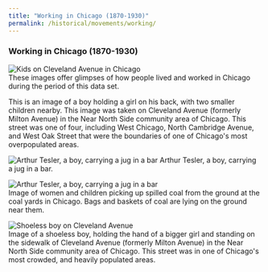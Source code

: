 ```yaml
---
title: "Working in Chicago (1870-1930)"
permalink: /historical/movements/working/
---
```


### Working in Chicago (1870-1930)

![Kids on Cleveland Avenue in Chicago](/historical/timeline/1914/91)	
These images offer glimpses of how people lived and worked in Chicago during the period of this data set.

This is an image of a boy holding a girl on his back, with two smaller children nearby. This image was taken on Cleveland Avenue (formerly Milton Avenue) in the Near North Side community area of Chicago. This street was one of four, including West Chicago, North Cambridge Avenue, and West Oak Street that were the boundaries of one of Chicago's most overpopulated areas.

![Arthur Tesler, a boy, carrying a jug in a bar](/historical/timeline/1910/30)
Arthur Tesler, a boy, carrying a jug in a bar.

![Arthur Tesler, a boy, carrying a jug in a bar](/historical/timeline/1902/52)	
Image of women and children picking up spilled coal from the ground at the coal yards in Chicago. Bags and baskets of coal are lying on the ground near them.

![Shoeless boy on Cleveland Avenue](/historical/timeline/1914/92)	
Image of a shoeless boy, holding the hand of a bigger girl and standing on the sidewalk of Cleveland Avenue (formerly Milton Avenue) in the Near North Side community area of Chicago. This street was in one of Chicago's most crowded, and heavily populated areas.